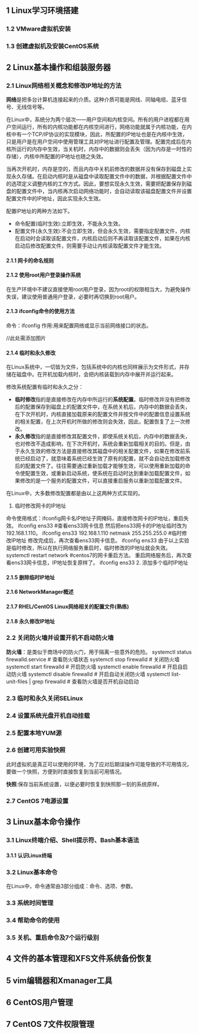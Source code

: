 ## 1 Linux学习环境搭建
### 1.2 VMware虚拟机安装
### 1.3 创建虚拟机及安装CentOS系统




## 2 Linux基本操作和组装服务器
### 2.1 Linux网络相关概念和修改IP地址的方法
**网络**是把多台计算机连接起来的介质。这种介质可能是网线、同轴电缆、蓝牙信号、无线信号等。


在Linux中，系统分为两个层次——用户空间和内核空间。所有的用户进程都在用户空间运行，所有的内核功能都在内核空间进行，网络功能就属于内核功能，在内核中有一个TCP/IP协议的实现模块，因此，所配置的IP地址也是在内核中生效，只是用户是在用户空间中使用管理工具对IP地址进行配置及管理。配置完成后在内核所运行的内存中生效，当关机时，内存中的数据则会丢失（因为内存是一时性的存储），内核中所配置的IP地址也随之失效。

当再次开机时，内存是空的，而且内存中关机前修改的数据并没有保存到磁盘上实现永久存储。在启动内核时是从磁盘中读取配置文件中的数据，并根据配置文件中的选项定义调整内核的工作方式。因此，要想实现永久生效，需要把配置保存到磁盘的配置文件中，当内核再次启动网络功能时，会自动读取该磁盘配置文件并设置配置文件中的IP地址，因此实现永久生效。

配置IP地址的两种方法如下。
- 命令配置(临时生效):立即生效，不能永久生效。
- 配置文件(永久生效):不会立即生效，但会永久生效，需要指定配置文件，内核在启动时会读取该配置文件，内核启动后则不再读取该配置文件，如果在内核启动后修改配置文件，则需要手动让内核读取配置文件才能生效。


#### 2.1.1 网卡的命名规则


#### 2.1.2 使用root用户登录操作系统

在生产环境中不建议直接使用root用户登录，因为root的权限相当大，为避免操作失误，建议使用普通用户登录，必要时再切换到root用户。



#### 2.1.3 ifconfig命令的使用方法
命令：ifconfig
作用:用来配置网络或显示当前网络接口的状态。

//此处需添加图片

#### 2.1.4 临时和永久修改
在Linux系统中，一切皆为文件，包括系统中的内核也同样展示为文件形式，并存储在磁盘中。在开机加载内核时，会把内核装载到内存中展开并运行起来。

修改系统配置有临时和永久之分：
- **临时修改**指的是直接修改在内存中所运行的**系统配置**。临时修改并没有把修改后的配置保存到磁盘上的配置文件中，在系统关机后，内存中的数据会丢失，在下次开机时，内核直接加载原来的配置文件并按文件中的配置信息设置系统的相关配置，在上次开机时所做的修改则会失效，因此，配置恢复了上一次修改。
- **永久修改**指的是直接修改其配置文件，即使系统关机后，内存中的数据丢失，也对修改不造成影响，在下次开机时，系统会重新加载相关的目的。但是，由于永久生效的修改方法是直接修改其磁盘中的相关配置文件，如果在修改前系统已经启动了，就意味着系统已经生效了原有的配置，就不会自动去加载修改后的配置文件了。往往需要通过重新加载才能够生效，可以使用重新加载的命令使配置生效，或重新启动系统，使系统在启动时达到重新加载配置文件，如果修改的是一个服务的配置文件，可以直接重启服务以重新加载配置文件。

在Linux中，大多数修改配置都是由以上这两种方式实现的。
1. 临时修改网卡的IP地址

命令使用格式：ifconfig网卡名IP地址子网掩码，直接修改网卡的IP地址，重启失效。
    ifconfig ens33 #查看ens33网卡信息
然后把ens33网卡的IP地址临时改为192.168.1.110。
    ifconfig ens33 192.168.1.110 netmask 255.255.255.0   #临时修改IP地址
修改完成后，再次查看ens33网卡信息。
    ifconfig ens33
由于以上实验是临时修改，所以在执行网络服务重启时，临时修改的IP地址就会失效。
    systemctl restart network  #centos7的网卡重启方法。
重启网络服务后，再次查看ens33网卡信息，IP地址恢复原样了。
    ifconfig ens33
2. 添加多个临时IP地址










#### 2.1.5 删除临时IP地址

#### 2.1.6 NetworkManager概述

#### 2.1.7 RHEL/CentOS Linux网络相关的配置文件(熟练)


#### 2.1.8 永久修改IP地址


### 2.2 关闭防火墙并设置开机不启动防火墙


**防火墙**：是类似于商场中的防火门，用于隔离一些意外的危险。
    systemctl status firewalld.service  # 查看防火墙状态
    systemctl stop firewalld # 关闭防火墙
    systemctl start firewalld # 开启防火墙
    systemctl enable firewalld # 开启自启动防火墙
    systemctl disable firewalld # 开启自动关闭防火墙
    systemctl list-unit-files | grep firewalld # 查看防火墙是否开机自动启动

### 2.3 临时和永久关闭SELinux




### 2.4 设置系统光盘开机自动挂载

### 2.5 配置本地YUM源

### 2.6 创建可用实验快照
此时虚拟机是真正可以使用的环境，为了应对后期误操作可能导致的不可用情况，要做一个快照，方便到时直接恢复到当前可用情况。

**快照**:保存当前系统设置，以便必要时恢复到快照那一刻的系统原样。


### 2.7 CentOS 7电源设置



## 3 Linux基本命令操作
### 3.1 Linux终端介绍、Shell提示符、Bash基本语法
#### 3.1.1 认识Linux终端



### 3.2 Linux基本命令
在Linux中，命令通常由3部分组成：命令、选项、参数。

### 3.3 系统时间管理

### 3.4 帮助命令的使用

### 3.5 关机、重启命令及7个运行级别


## 4 文件的基本管理和XFS文件系统备份恢复


## 5 vim编辑器和Xmanager工具

## 6 CentOS用户管理

## 7 CentOS 7文件权限管理




